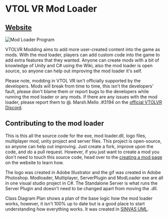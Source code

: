 # VTOL VR Mod Loader

## [Website](https://vtolvr-mods.com/ "VTOL VR Mod Loader Website")

![Mod Loader Program](https://vtolvr-mods.com/files/modloader2.gif)

VTOLVR Modding aims to add more user-created content into the game as mods. With the mod loader, players can add custom code into the game to add extra features that they wanted.
Anyone can create mods with a bit of knowledge of Unity and C# using the Wiki, also the mod loader is open source, so anyone can help out improving the mod loader it's self.

Please note, modding in VTOL VR isn't officially supported by the developers. Mods will break from time to time, this isn't the developers' fault, please don't blame them or report bugs to the developers while running the mod loader or any mods. If there are any issues with the mod loader, please report them to @. Marsh.Mello .#3194 on the [official VTOLVR Discord](https://discord.gg/u7X72wc "official VTOLVR Discord").



## Contributing to the mod loader
This is this all the source code for the exe, mod loader.dll, logo files, multiplayer mod, unity project and server files. 
This project is open-source, so anyone can help out improving. Just create a fork, improve upon the code, and do a pull request. However, if you just want to create a mod you don't need to touch this source code, head over to the [creating a mod page](https://vtolvr-mods.com/creating-a-mod.php "creating a mod page") on the website to learn how.

The logo was created in Adobe Illustrator and the gif was created in Adobe Photoshop.
Modloader, Multiplayer, ServerPlugin and ModLoader exe are all in one visual studio project in C#.
The Standalone Server is what runs the Server Plugin and doesn't need to be changed apart from moving the .dll.

Class Diagram Plan shows a plan of the base logic how the mod loader works, however, it isn't 100% up to date but is a good place to start understanding how everything works. It was created in [SINVAS UML](https://sourceforge.net/projects/sinvas-uml/ "SINVAS UML").